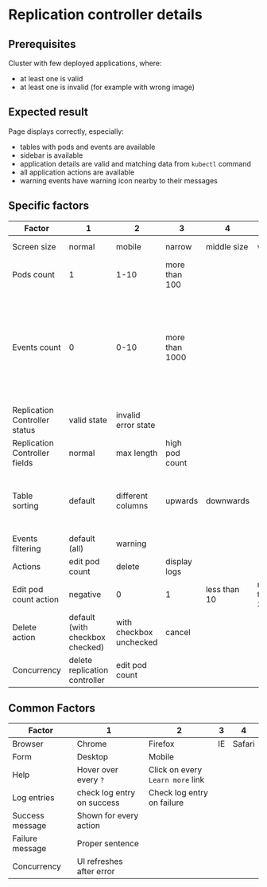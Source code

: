 # Replication controller details

## Prerequisites
Cluster with few deployed applications, where: 

* at least one is valid
* at least one is invalid (for example with wrong image) 

## Expected result
Page displays correctly, especially:

* tables with pods and events are available
* sidebar is available
* application details are valid and matching data from `kubectl` command
* all application actions are available
* warning events have warning icon nearby to their messages

## Specific factors

| Factor                        | 1                               | 2                       | 3              | 4             | 5            | 6               | 7          | 8      | Comment                                                                               |
|-------------------------------|---------------------------------|-------------------------|----------------|---------------|--------------|-----------------|------------|--------|---------------------------------------------------------------------------------------|
| Screen size                   | normal                          | mobile                  | narrow         | middle size   | wide         | active resizing |            |        |                                                                                       |
| Pods count                    | 1                               | 1-10                    | more than 100  |               |              |                 |            |        |                                                                                       |
| Events count                  | 0                               | 0-10                    | more than 1000 |               |              |                 |            |        | events number can be changed for example by scaling replication controller pods count |
| Replication Controller status | valid state                     | invalid error state     |                |               |              |                 |            |        |                                                                                       |
| Replication Controller fields | normal                          | max length              | high pod count |               |              |                 |            |        |                                                                                       |
| Table sorting                 | default                         | different columns       | upwards        | downwards     |              |                 |            |        | arrow near column header indicates sort order                                         |
| Events filtering              | default (all)                   | warning                 |                |               |              |                 |            |        |                                                                                       |
| Actions                       | edit pod count                  | delete                  | display logs   |               |              |                 |            |        |                                                                                       |
| Edit pod count action         | negative                        | 0                       | 1              |  less than 10 | more than 30 | empty           | scale down | cancel |                                                                                       |
| Delete action                 | default (with checkbox checked) | with checkbox unchecked | cancel         |               |              |                 |            |        |                                                                                       |
| Concurrency                   | delete replication controller   | edit pod count          |                |               |              |                 |            |        |                                                                                       |

## Common Factors

| Factor          | 1                          | 2                                | 3  | 4      |
|-----------------|----------------------------|----------------------------------|----|--------|
| Browser         | Chrome                     | Firefox                          | IE | Safari |
| Form            | Desktop                    | Mobile                           |    |        |
| Help            | Hover over every `?`       | Click on every `Learn more` link |    |        |
| Log entries     | check log entry on success | Check log entry on failure       |    |        |
| Success message | Shown for every action     |                                  |    |        |
| Failure message | Proper sentence            |                                  |    |        |
| Concurrency     | UI refreshes after error   |                                  |    |        |
